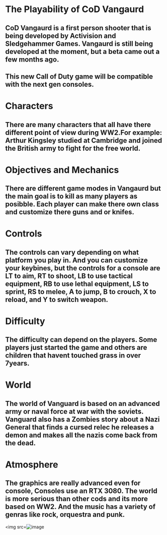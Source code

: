 # The Playability of CoD Vangaurd

## CoD Vangaurd is a first person shooter that is being developed by Activision and Sledgehammer Games. Vangaurd is still being developed at the moment, but a beta came out a few months ago. 

## This new Call of Duty game will be compatible with the next gen consoles.

# Characters 
## There are many characters that all have there different point of view during WW2.For example: Arthur Kingsley studied at Cambridge and joined the British army to fight for the free world.

# Objectives and Mechanics 
## There are different game modes in Vangaurd but the main goal is to kill as many players as posibble. Each player can make there own class and customize there guns and or knifes. 

# Controls
## The controls can vary depending on what platform you play in. And you can customize your keybines, but the controls for a console are LT to aim, RT to shoot, LB to use tactical equipment, RB to use lethal equipment, LS to sprint, RS to melee, A to jump, B to crouch, X to reload, and Y to switch weapon.

# Difficulty
## The difficulty can depend on the players. Some players just started the game and others are children that havent touched grass in over 7years.

# World
## The world of Vanguard is based on an advanced army or naval force at war with the soviets. Vanguard also has a Zombies story about a Nazi General that finds a cursed relec he releases a demon and makes all the nazis come back from the dead.

# Atmosphere 
## The graphics are really advanced even for console, Consoles use an RTX 3080. The world is more serious than other cods and its more based on WW2. And the music has a variety of genras like rock, orquestra and punk.

<img   src=![image](https://user-images.githubusercontent.com/93533044/140946248-868e1839-dc84-4a1b-b740-c44191d4dcb1.png)
